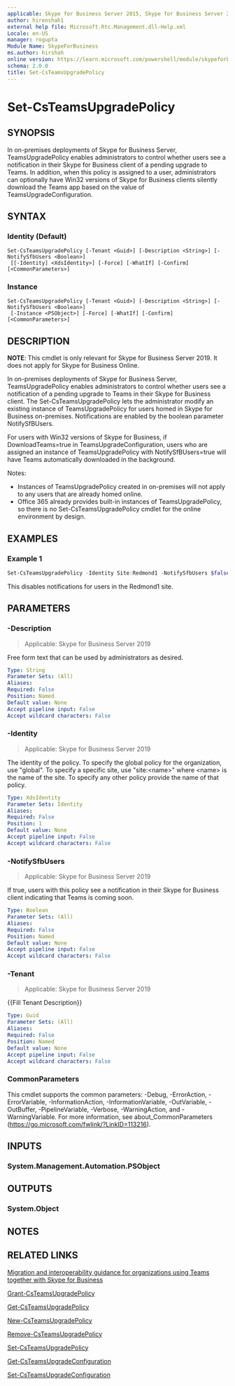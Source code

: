 ```yaml
---
applicable: Skype for Business Server 2015, Skype for Business Server 2019
author: hirenshah1
external help file: Microsoft.Rtc.Management.dll-Help.xml
Locale: en-US
manager: rogupta
Module Name: SkypeForBusiness
ms.author: hirshah
online version: https://learn.microsoft.com/powershell/module/skypeforbusiness/set-csteamsupgradepolicy
schema: 2.0.0
title: Set-CsTeamsUpgradePolicy
---
```


# Set-CsTeamsUpgradePolicy

## SYNOPSIS

In on-premises deployments of Skype for Business Server, TeamsUpgradePolicy enables administrators to control whether users see a notification in their Skype for Business client of a pending upgrade to Teams. In addition, when this policy is assigned to a user, administrators can optionally have Win32 versions of Skype for Business clients silently download the Teams app based on the value of TeamsUpgradeConfiguration.

## SYNTAX

### Identity (Default)

```
Set-CsTeamsUpgradePolicy [-Tenant <Guid>] [-Description <String>] [-NotifySfbUsers <Boolean>]
 [[-Identity] <XdsIdentity>] [-Force] [-WhatIf] [-Confirm] [<CommonParameters>]
```

### Instance

```
Set-CsTeamsUpgradePolicy [-Tenant <Guid>] [-Description <String>] [-NotifySfbUsers <Boolean>]
 [-Instance <PSObject>] [-Force] [-WhatIf] [-Confirm] [<CommonParameters>]
```

## DESCRIPTION
**NOTE**: This cmdlet is only relevant for Skype for Business Server 2019. It does not apply for Skype for Business Online.

In on-premises deployments of Skype for Business Server, TeamsUpgradePolicy enables administrators to control whether users see a notification of a pending upgrade to Teams in their Skype for Business client. The Set-CsTeamsUpgradePolicy lets the administrator modify an existing instance of TeamsUpgradePolicy for users homed in Skype for Business on-premises. Notifications are enabled by the boolean parameter NotifySfBUsers.

For users with Win32 versions of Skype for Business, if DownloadTeams=true in TeamsUpgradeConfiguration, users who are assigned an instance of TeamsUpgradePolicy with NotifySfBUsers=true will have Teams automatically downloaded in the background.

Notes:

- Instances of TeamsUpgradePolicy created in on-premises will not apply to any users that are already homed online.
- Office 365 already provides built-in instances of TeamsUpgradePolicy, so there is no Set-CsTeamsUpgradePolicy cmdlet for the online environment by design.

## EXAMPLES

### Example 1

```powershell
Set-CsTeamsUpgradePolicy -Identity Site:Redmond1 -NotifySfbUsers $false
```

This disables notifications for users in the Redmond1 site.

## PARAMETERS

### -Description

> Applicable: Skype for Business Server 2019

Free form text that can be used by administrators as desired.

```yaml
Type: String
Parameter Sets: (All)
Aliases:
Required: False
Position: Named
Default value: None
Accept pipeline input: False
Accept wildcard characters: False
```

### -Identity

> Applicable: Skype for Business Server 2019

The identity of the policy. To specify the global policy for the organization, use "global". To specify a specific site, use "site:\<name>" where \<name> is the name of the site. To specify any other policy provide the name of that policy.

```yaml
Type: XdsIdentity
Parameter Sets: Identity
Aliases:
Required: False
Position: 1
Default value: None
Accept pipeline input: False
Accept wildcard characters: False
```

### -NotifySfbUsers

> Applicable: Skype for Business Server 2019

If true, users with this policy see a notification in their Skype for Business client indicating that Teams is coming soon.

```yaml
Type: Boolean
Parameter Sets: (All)
Aliases:
Required: False
Position: Named
Default value: None
Accept pipeline input: False
Accept wildcard characters: False
```

### -Tenant

> Applicable: Skype for Business Server 2019

{{Fill Tenant Description}}

```yaml
Type: Guid
Parameter Sets: (All)
Aliases:
Required: False
Position: Named
Default value: None
Accept pipeline input: False
Accept wildcard characters: False
```

### CommonParameters

This cmdlet supports the common parameters: -Debug, -ErrorAction, -ErrorVariable, -InformationAction, -InformationVariable, -OutVariable, -OutBuffer, -PipelineVariable, -Verbose, -WarningAction, and -WarningVariable.
For more information, see about_CommonParameters (https://go.microsoft.com/fwlink/?LinkID=113216).

## INPUTS

### System.Management.Automation.PSObject

## OUTPUTS

### System.Object

## NOTES

## RELATED LINKS

[Migration and interoperability guidance for organizations using Teams together with Skype for Business](https://learn.microsoft.com/MicrosoftTeams/migration-interop-guidance-for-teams-with-skype)

[Grant-CsTeamsUpgradePolicy](Grant-CsTeamsUpgradePolicy.md)

[Get-CsTeamsUpgradePolicy](Get-CsTeamsUpgradePolicy.md)

[New-CsTeamsUpgradePolicy](New-CsTeamsUpgradePolicy.md)

[Remove-CsTeamsUpgradePolicy](Remove-CsTeamsUpgradePolicy.md)

[Set-CsTeamsUpgradePolicy](Set-CsTeamsUpgradePolicy.md)

[Get-CsTeamsUpgradeConfiguration](Get-CsTeamsUpgradeConfiguration.md)

[Set-CsTeamsUpgradeConfiguration](Set-CsTeamsUpgradeConfiguration.md)

